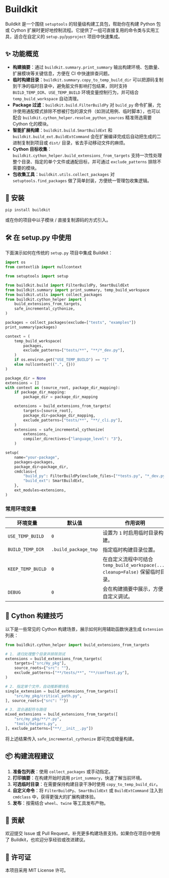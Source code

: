 # Buildkit

Buildkit 是一个围绕 `setuptools` 的轻量级构建工具包，帮助你在构建 Python 包或 Cython 扩展时更好地控制流程。它提供了一组可直接复用的命令类与实用工具，适合在自定义的 `setup.py`/`pyproject` 项目中快速集成。

## ✨ 功能概览

- **构建摘要**：通过 `buildkit.summary.print_summary` 输出构建环境、包数量、扩展模块等关键信息，方便在 CI 中快速排查问题。
- **临时构建目录**：`buildkit.summary.copy_to_temp_build_dir` 可以把源码复制到干净的临时目录中，避免脏文件影响打包结果，同时支持 `BUILD_TEMP_DIR`、`USE_TEMP_BUILD` 环境变量控制行为，并可结合 `temp_build_workspace` 自动清理。
- **Package 过滤**：`buildkit.build.FilterBuildPy` 对 `build_py` 命令扩展，允许使用通配模式排除不想被打包的源文件（如测试用例、临时脚本），也可以配合 `buildkit.cython_helper.resolve_python_sources` 精准筛选需要 Cython 化的模块。
- **智能扩展构建**：`buildkit.build.SmartBuildExt` 和 `buildkit.build_ext.BuildExtCommand` 会在扩展编译完成后自动把生成的二进制复制到项目或 `dist/` 目录，省去手动移动文件的麻烦。
- **Cython 目标收集**：`buildkit.cython_helper.build_extensions_from_targets` 支持一次性处理整个目录、指定的单个文件或通配目标，并可通过 `exclude_patterns` 排除不需要的模块。
- **包收集工具**：`buildkit.utils.collect_packages` 对 `setuptools.find_packages` 做了简单封装，方便统一管理包收集逻辑。

## 🚀 安装

```bash
pip install buildkit
```

或在你的项目中以子模块 / 直接复制源码的方式引入。

## 🛠️ 在 setup.py 中使用

下面演示如何在传统的 `setup.py` 项目中集成 Buildkit：

```python
import os
from contextlib import nullcontext

from setuptools import setup

from buildkit.build import FilterBuildPy, SmartBuildExt
from buildkit.summary import print_summary, temp_build_workspace
from buildkit.utils import collect_packages
from buildkit.cython_helper import (
    build_extensions_from_targets,
    safe_incremental_cythonize,
)

packages = collect_packages(exclude=["tests", "examples"])
print_summary(packages)

context = (
    temp_build_workspace(
        packages,
        exclude_patterns=["tests/**", "**/*_dev.py"],
    )
    if os.environ.get("USE_TEMP_BUILD") == "1"
    else nullcontext((".", {}))
)

package_dir = None
extensions = []
with context as (source_root, package_dir_mapping):
    if package_dir_mapping:
        package_dir = package_dir_mapping

    extensions = build_extensions_from_targets(
        targets=[source_root],
        package_dir=package_dir_mapping,
        exclude_patterns=["tests/**", "**/_cli.py"],
    )
    extensions = safe_incremental_cythonize(
        extensions,
        compiler_directives={"language_level": "3"},
    )

setup(
    name="your-package",
    packages=packages,
    package_dir=package_dir,
    cmdclass={
        "build_py": FilterBuildPy(exclude_files=["*tests.py", "*_dev.py"]),
        "build_ext": SmartBuildExt,
    },
    ext_modules=extensions,
)
```

### 常用环境变量

| 环境变量         | 默认值              | 作用说明 |
|------------------|---------------------|----------|
| `USE_TEMP_BUILD` | `0`                 | 设置为 `1` 时启用临时目录构建。 |
| `BUILD_TEMP_DIR` | `.build_package_tmp`| 指定临时构建目录位置。 |
| `KEEP_TEMP_BUILD`| `0`                 | 在自定义流程中可结合 `temp_build_workspace(..., cleanup=False)` 保留临时目录。 |
| `DEBUG`          | `0`                 | 会在构建摘要中展示，方便自定义调试。 |

## 🧱 Cython 构建技巧

以下是一些常见的 Cython 构建场景，展示如何利用辅助函数快速生成 `Extension` 列表：

```python
from buildkit.cython_helper import build_extensions_from_targets

# 1. 递归处理整个目录并排除测试
extensions = build_extensions_from_targets(
    targets=["src/my_pkg"],
    source_roots={"src": ""},
    exclude_patterns=["**/tests/**", "**/conftest.py"],
)

# 2. 指定单个文件，自动推断模块名
single_extension = build_extensions_from_targets([
    "src/my_pkg/critical_path.py",
], source_roots={"src": ""})

# 3. 混合通配符与路径
mixed_extensions = build_extensions_from_targets([
    "src/my_pkg/**/*.py",
    "tools/helpers.py",
], exclude_patterns=["**/__init__.py"])
```

将上述结果传入 `safe_incremental_cythonize` 即可完成增量构建。

## 📦 构建流程建议

1. **准备包列表**：使用 `collect_packages` 或手动指定。
2. **打印摘要**：在构建开始时调用 `print_summary`，快速了解当前环境。
3. **可选临时目录**：在需要保持构建目录干净时使用 `copy_to_temp_build_dir`。
4. **自定义命令**：将 `FilterBuildPy`、`SmartBuildExt` 或 `BuildExtCommand` 注入到 `cmdclass` 中，获得更强大的扩展构建体验。
5. **发布**：按需结合 `wheel`、`twine` 等工具发布产物。

## 🤝 贡献

欢迎提交 Issue 或 Pull Request，补充更多构建场景支持。如果你在项目中使用了 Buildkit，也欢迎分享经验或改进建议。

## 📄 许可证

本项目采用 MIT License 许可。
